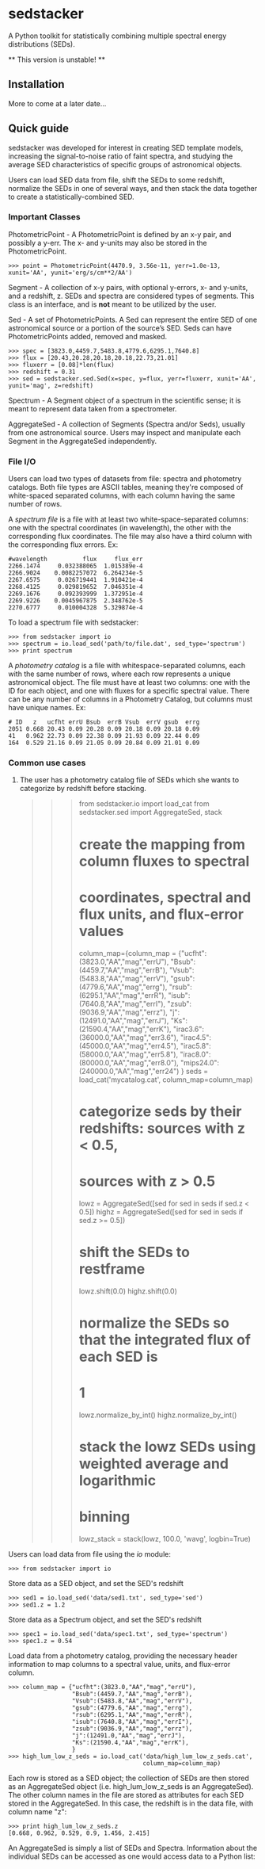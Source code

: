 sedstacker
==========

A Python toolkit for statistically combining multiple spectral energy distributions (SEDs).

** This version is unstable! **

Installation
------------

More to come at a later date...

Quick guide
-----------

sedstacker was developed for interest in creating SED template models,
increasing the signal-to-noise ratio of faint spectra, and studying
the average SED characteristics of specific groups of astronomical
objects.

Users can load SED data from file, shift the SEDs to some redshift,
normalize the SEDs in one of several ways, and then stack the data
together to create a statistically-combined SED.

### Important Classes

PhotometricPoint - A PhotometricPoint is defined by an x-y pair, and possibly a y-err. The x- and y-units may also be stored in the PhotometricPoint.

    >>> point = PhotometricPoint(4470.9, 3.56e-11, yerr=1.0e-13, xunit='AA', yunit='erg/s/cm**2/AA')

Segment - A collection of x-y pairs, with optional y-errors, x- and
y-units, and a redshift, z. SEDs and spectra are considered types of
segments. This class is an interface, and is **not** meant to be
utilized by the user. 

Sed - A set of PhotometricPoints. A Sed can represent the entire SED
of one astronomical source or a portion of the source’s SED. Seds can
have PhotometricPoints added, removed and masked.

    >>> spec = [3823.0,4459.7,5483.8,4779.6,6295.1,7640.8]
    >>> flux = [20.43,20.28,20.18,20.18,22.73,21.01]
    >>> fluxerr = [0.08]*len(flux)
    >>> redshift = 0.31
    >>> sed = sedstacker.sed.Sed(x=spec, y=flux, yerr=fluxerr, xunit='AA', yunit='mag', z=redshift) 

Spectrum - A Segment object of a spectrum in the scientific sense; it
is meant to represent data taken from a spectrometer. 

AggregateSed - A collection of Segments (Spectra and/or Seds), usually
from one astronomical source. Users may inspect and manipulate each
Segment in the AggregateSed independently.

### File I/O

Users can load two types of datasets from file: spectra and photometry catalogs. Both file types are ASCII tables, meaning they're composed of white-spaced separated columns, with each column having the same number of rows.

A *spectrum file* is a file with at least  two white-space-separated columns: one with the spectral coordinates (in wavelength), the other with the corresponding flux coordinates. The file may also have a third column with the corresponding flux errors. Ex:

    #wavelength          flux     flux_err
    2266.1474     0.032388065  1.015389e-4
    2266.9024    0.0082257072  6.264234e-5
    2267.6575     0.026719441  1.910421e-4
    2268.4125     0.029819652  7.046351e-4
    2269.1676     0.092393999  1.372951e-4
    2269.9226    0.0045967875  2.348762e-5
    2270.6777     0.010004328  5.329874e-4

To load a spectrum file with sedstacker:

    >>> from sedstacker import io
    >>> spectrum = io.load_sed('path/to/file.dat', sed_type='spectrum')
    >>> print spectrum

A *photometry catalog* is a file with whitespace-separated columns, each with the same number of rows, where each row represents a unique astronomical object. The file must have at least two columns: one with the ID for each object, and one with fluxes for a specific spectral value. There can be any number of columns in a Photometry Catalog, but columns must have unique names. Ex:

    # ID   z   ucfht errU Bsub  errB Vsub  errV gsub  errg
    2051 0.668 20.43 0.09 20.28 0.09 20.18 0.09 20.18 0.09
    41   0.962 22.73 0.09 22.38 0.09 21.93 0.09 22.44 0.09
    164  0.529 21.16 0.09 21.05 0.09 20.84 0.09 21.01 0.09

### Common use cases

1. The user has a photometry catalog file of SEDs which she wants to
categorize by redshift before stacking.

   >>> from sedstacker.io import load_cat
   >>> from sedstacker.sed import AggregateSed, stack
   >>>
   >>> # create the mapping from column fluxes to spectral
   >>> # coordinates, spectral and flux units, and flux-error values
   >>> column_map={column_map = {"ucfht":(3823.0,"AA","mag","errU"),
                  "Bsub":(4459.7,"AA","mag","errB"),
              	  "Vsub":(5483.8,"AA","mag","errV"),
              	  "gsub":(4779.6,"AA","mag","errg"),
              	  "rsub":(6295.1,"AA","mag","errR"),
              	  "isub":(7640.8,"AA","mag","errI"),
              	  "zsub":(9036.9,"AA","mag","errz"),
              	  "j":(12491.0,"AA","mag","errJ"),
              	  "Ks":(21590.4,"AA","mag","errK"),
              	  "irac3.6":(36000.0,"AA","mag","err3.6"),
              	  "irac4.5":(45000.0,"AA","mag","err4.5"),
              	  "irac5.8":(58000.0,"AA","mag","err5.8"),
              	  "irac8.0":(80000.0,"AA","mag","err8.0"),
              	  "mips24.0":(240000.0,"AA","mag","err24")
              	  }
   >>> seds = load_cat('mycatalog.cat', column_map=column_map)
   >>>
   >>> # categorize seds by their redshifts: sources with z < 0.5,
   >>> # sources with z > 0.5
   >>> lowz = AggregateSed([sed for sed in seds if sed.z < 0.5])
   >>> highz = AggregateSed([sed for sed in seds if sed.z >= 0.5])
   >>>
   >>> # shift the SEDs to restframe
   >>> lowz.shift(0.0)
   >>> highz.shift(0.0)
   >>>
   >>> # normalize the SEDs so that the integrated flux of each SED is
   >>> # 1
   >>> lowz.normalize_by_int()
   >>> highz.normalize_by_int()
   >>>
   >>> # stack the lowz SEDs using weighted average and logarithmic
   >>> # binning
   >>> lowz_stack = stack(lowz, 100.0, 'wavg', logbin=True)


Users can load data from file using the *io* module:

    >>> from sedstacker import io

Store data as a SED object, and set the SED's redshift

    >>> sed1 = io.load_sed('data/sed1.txt', sed_type='sed')
    >>> sed1.z = 1.2

Store data as a Spectrum object, and set the SED's redshift

    >>> spec1 = io.load_sed('data/spec1.txt', sed_type='spectrum')
    >>> spec1.z = 0.54

Load data from a photometry catalog, providing the necessary
header information to map columns to a spectral value,
units, and flux-error column.

    >>> column_map = {"ucfht":(3823.0,"AA","mag","errU"),
                      "Bsub":(4459.7,"AA","mag","errB"),
                      "Vsub":(5483.8,"AA","mag","errV"),
                      "gsub":(4779.6,"AA","mag","errg"),
                      "rsub":(6295.1,"AA","mag","errR"),
                      "isub":(7640.8,"AA","mag","errI"),
                      "zsub":(9036.9,"AA","mag","errz"),
                      "j":(12491.0,"AA","mag","errJ"),
                      "Ks":(21590.4,"AA","mag","errK"),
                      }
    >>> high_lum_low_z_seds = io.load_cat('data/high_lum_low_z_seds.cat',
                                          column_map=column_map)

Each row is stored as a SED object; the collection of SEDs are then stored
as an AggregateSed object (i.e. high_lum_low_z_seds is an
AggregateSed). The other column names in the file are stored as
attributes for each SED stored in the AggregateSed. In this case, the
redshift is in the data file, with column name "z":

    >>> print high_lum_low_z_seds.z
    [0.668, 0.962, 0.529, 0.9, 1.456, 2.415]

An AggregateSed is simply a list of SEDs and Spectra. Information
about the individual SEDs can be accessed as one would access data to
a Python list:




